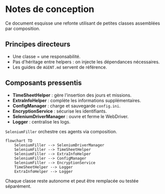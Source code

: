 # Notes de conception

Ce document esquisse une refonte utilisant de petites classes assemblées par composition.

## Principes directeurs

- Une classe = une responsabilité.
- Pas d'héritage entre helpers : on injecte les dépendances nécessaires.
- Les guides de `AGENT.md` servent de référence.

## Composants pressentis

- **TimeSheetHelper** : gère l'insertion des jours et missions.
- **ExtraInfoHelper** : complète les informations supplémentaires.
- **ConfigManager** : charge et sauvegarde `config.ini`.
- **EncryptionService** : sécurise les identifiants.
- **SeleniumDriverManager** : ouvre et ferme le WebDriver.
- **Logger** : centralise les logs.

`SeleniumFiller` orchestre ces agents via composition.

```mermaid
flowchart TD
    SeleniumFiller --> SeleniumDriverManager
    SeleniumFiller --> TimeSheetHelper
    SeleniumFiller --> ExtraInfoHelper
    SeleniumFiller --> ConfigManager
    SeleniumFiller --> EncryptionService
    TimeSheetHelper --> Logger
    ExtraInfoHelper --> Logger
```

Chaque classe reste autonome et peut être remplacée ou testée séparément.
